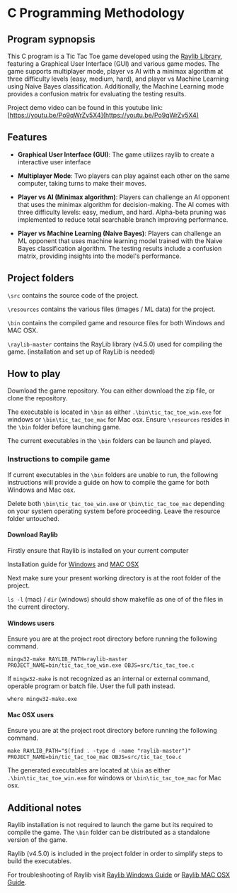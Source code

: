 # C Programming Methodology

## Program sypnopsis

This C program is a Tic Tac Toe game developed using the [Raylib Library](https://github.com/raysan5/raylib), featuring a Graphical User Interface (GUI) and various game modes. The game supports multiplayer mode, player vs AI with a minimax algorithm at three difficulty levels (easy, medium, hard), and player vs Machine Learning using Naive Bayes classification. Additionally, the Machine Learning mode provides a confusion matrix for evaluating the testing results.

Project demo video can be found in this youtube link: [https://youtu.be/Po9qWrZv5X4](https://youtu.be/Po9qWrZv5X4)

## Features

* **Graphical User Interface (GUI)**: The game utilizes raylib to create a interactive user interface

* **Multiplayer Mode**: Two players can play against each other on the same computer, taking turns to make their moves.

* **Player vs AI (Minimax algorithm)**: Players can challenge an AI opponent that uses the minimax algorithm for decision-making. The AI comes with three difficulty levels: easy, medium, and hard. Alpha-beta pruning was implemented to reduce total searchable branch improving performance.

* **Player vs Machine Learning (Naive Bayes)**: Players can challenge an ML opponent that uses machine learning model trained with the Naive Bayes classification algorithm. The testing results include a confusion matrix, providing insights into the model's performance.

## Project folders

`\src` contains the source code of the project.

`\resources` contains the various files (images / ML data) for the project.

`\bin` contains the compiled game and resource files for both Windows and MAC OSX.

`\raylib-master` contains the RayLib library (v4.5.0) used for compiling the game. (installation and set up of RayLib is needed)

## How to play

Download the game repository. You can either download the zip file, or clone the repository.

The executable is located in `\bin` as either `.\bin\tic_tac_toe_win.exe` for windows or `\bin\tic_tac_toe_mac` for Mac osx. Ensure `\resources` resides in the `\bin` folder before launching game.

The current executables in the `\bin` folders can be launch and played.

### Instructions to compile game

If current executables in the `\bin` folders are unable to run, the following instructions will provide a guide on how to compile the game for both Windows and Mac osx.

Delete both `\bin\tic_tac_toe_win.exe` or `\bin\tic_tac_toe_mac` depending on your system operating system before proceeding. Leave the resource folder untouched.

#### Download Raylib

Firstly ensure that Raylib is installed on your current computer

Installation guide for [Windows](https://github.com/raysan5/raylib/wiki/Working-on-Windows) and [MAC OSX](https://github.com/raysan5/raylib/wiki/Working-on-macOS)

Next make sure your present working directory is at the root folder of the project.

`ls -l` (mac) / `dir` (windows) should show makefile as one of of the files in the current directory.

#### Windows users

Ensure you are at the project root directory before running the following command.

```text
mingw32-make RAYLIB_PATH=raylib-master PROJECT_NAME=bin/tic_tac_toe_win.exe OBJS=src/tic_tac_toe.c
```

If `mingw32-make` is not recognized as an internal or external command,
operable program or batch file. User the full path instead.

```text
where mingw32-make.exe
```

#### Mac OSX users

Ensure you are at the project root directory before running the following command.

```text
make RAYLIB_PATH="$(find . -type d -name "raylib-master")" PROJECT_NAME=bin/tic_tac_toe_mac OBJS=src/tic_tac_toe.c
```

The generated executables are located at `\bin` as either `.\bin\tic_tac_toe_win.exe` for windows or `\bin\tic_tac_toe_mac` for Mac osx.

## Additional notes

Raylib installation is not required to launch the game but its required to compile the game. The `\bin` folder can be distributed as a standalone version of the game.

Raylib (v4.5.0) is included in the project folder in order to simplify steps to build the executables.

For troubleshooting of Raylib visit [Raylib Windows Guide](https://github.com/raysan5/raylib/wiki/Working-on-Windows) or [Raylib MAC OSX Guide](https://github.com/raysan5/raylib/wiki/Working-on-macOS).

